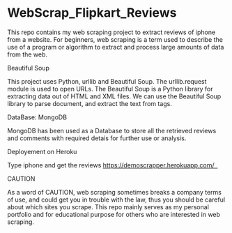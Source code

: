 # WebScrap_Flipkart_Reviews
This repo contains my web scraping project to extract reviews of iphone from a website. For beginners, web scraping is a term used to describe the use of a program or algorithm to extract and process large amounts of data from the web.

Beautiful Soup 

This project uses Python, urllib and Beautiful Soup. The urllib.request module is used to open URLs. The Beautiful Soup is a Python library for extracting data out of HTML and XML files. We can use the Beautiful Soup library to parse document, and extract the text from tags.

DataBase: MongoDB 

MongoDB has been used as a Database to store all the retrieved reviews and comments with required detais for further use or analysis.

Deployement on Heroku 

Type iphone and get the reviews https://demoscrapper.herokuapp.com/  

CAUTION

As a word of CAUTION, web scraping sometimes breaks a company terms of use, and could get you in trouble with the law, thus you should be careful about which sites you scrape. This repo mainly serves as my personal portfolio and for educational purpose for others who are interested in web scraping. 
